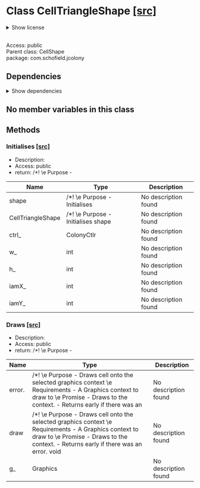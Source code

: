 # Class CellTriangleShape [[src]](https://github.com/mrschofield/jcolonyC:\Users\Mathew\src\jcolony\src\main\java\com\schofield\jcolony\CellTriangleShape.java)  

<details>  
  <summary>  
    Show license  

  </summary>  
  <ul>  
jColony Copyright (c )2005-2006 Mathew Schofield All Rights Reserved. Distributed under the terms of LICENSE   </ul>  
</details>  

<br/>Access: public  
Parent class: CellShape  
package: com.schofield.jcolony  

## Dependencies

<details>  
  <summary>  
    Show dependencies  
  </summary>  
  <ul>  
<li>java.awt.*</li>
<li>java.awt.event.*</li>
<li>java.util.*</li>
<li>javax.swing.*</li>
  </ul>  
</details>  

## No member variables in this class

## Methods

### Initialises [[src]](https://github.com/mrschofield/jcolonyC:\Users\Mathew\src\jcolony\src\main\java\com\schofield\jcolony\CellTriangleShape.java#L24)

+ Description:   
+ Access: public  
+ return: /*! \e Purpose -  

| Name | Type | Description |  
| ----- | ----- | ----- |  
| shape | /*! \e Purpose - Initialises | No description found |  
| CellTriangleShape | /*! \e Purpose - Initialises shape | No description found |  
| ctrl_ | ColonyCtlr | No description found |  
| w_ | int | No description found |  
| h_ | int | No description found |  
| iamX_ | int | No description found |  
| iamY_ | int | No description found |  


### Draws [[src]](https://github.com/mrschofield/jcolonyC:\Users\Mathew\src\jcolony\src\main\java\com\schofield\jcolony\CellTriangleShape.java#L38)

+ Description:   
+ Access: public  
+ return: /*! \e Purpose -  

| Name | Type | Description |  
| ----- | ----- | ----- |  
| error. | /*! \e Purpose - Draws cell onto the selected graphics context \e Requirements - A Graphics context to draw to \e Promise - Draws to the context. - Returns early if there was an | No description found |  
| draw | /*! \e Purpose - Draws cell onto the selected graphics context \e Requirements - A Graphics context to draw to \e Promise - Draws to the context. - Returns early if there was an error. void | No description found |  
| g_ | Graphics | No description found |  


